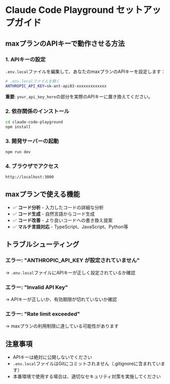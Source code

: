 # Claude Code Playground セットアップガイド

## maxプランのAPIキーで動作させる方法

### 1. APIキーの設定

`.env.local`ファイルを編集して、あなたのmaxプランのAPIキーを設定します：

```bash
# .env.localファイルを開く
ANTHROPIC_API_KEY=sk-ant-api03-xxxxxxxxxxxxx
```

**重要**: `your_api_key_here`の部分を実際のAPIキーに置き換えてください。

### 2. 依存関係のインストール

```bash
cd claude-code-playground
npm install
```

### 3. 開発サーバーの起動

```bash
npm run dev
```

### 4. ブラウザでアクセス

```
http://localhost:3000
```

## maxプランで使える機能

- ✅ **コード分析** - 入力したコードの詳細な分析
- ✅ **コード生成** - 自然言語からコード生成
- ✅ **コード改善** - より良いコードへの書き換え提案
- ✅ **マルチ言語対応** - TypeScript、JavaScript、Python等

## トラブルシューティング

### エラー: "ANTHROPIC_API_KEY が設定されていません"
→ `.env.local`ファイルにAPIキーが正しく設定されているか確認

### エラー: "Invalid API Key"
→ APIキーが正しいか、有効期限が切れていないか確認

### エラー: "Rate limit exceeded"
→ maxプランの利用制限に達している可能性があります

## 注意事項

- APIキーは絶対に公開しないでください
- `.env.local`ファイルはGitにコミットされません（.gitignoreに含まれています）
- 本番環境で使用する場合は、適切なセキュリティ対策を実施してください